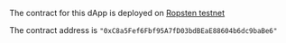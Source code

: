 The contract for this dApp is deployed on [Ropsten testnet](https://ropsten.etherscan.io/address/0xC8a5Fef6Fbf95A7fD03bdBEaE88604b6dc9baBe6)

The contract address is ``` "0xC8a5Fef6Fbf95A7fD03bdBEaE88604b6dc9baBe6" ```
